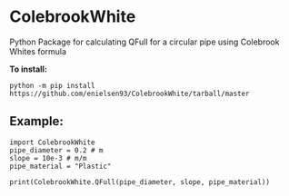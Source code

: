 # ColebrookWhite
Python Package for calculating QFull for a circular pipe using Colebrook Whites formula

<b>To install:</b>

```
python -m pip install https://github.com/enielsen93/ColebrookWhite/tarball/master
```

## Example:
```
import ColebrookWhite
pipe_diameter = 0.2 # m
slope = 10e-3 # m/m
pipe_material = "Plastic"

print(ColebrookWhite.QFull(pipe_diameter, slope, pipe_material))
```
